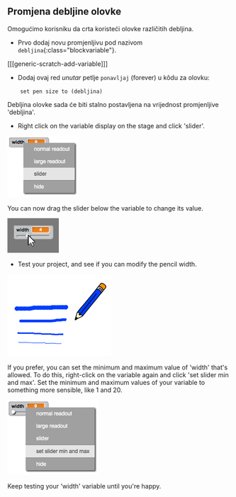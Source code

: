 ## Promjena debljine olovke

Omogućimo korisniku da crta koristeći olovke različitih debljina.

+ Prvo dodaj novu promjenljivu pod nazivom `debljina`{:class="blockvariable"}.

[[[generic-scratch-add-variable]]]

+ Dodaj ovaj red *unutar* petlje `ponavljaj` (forever) u kôdu za olovku:

```blocks
    set pen size to (debljina)
```

Debljina olovke sada će biti stalno postavljena na vrijednost promjenljive 'debljina'.

+ Right click on the variable display on the stage and click 'slider'.

![screenshot](images/paint-slider.png)

You can now drag the slider below the variable to change its value.

![screenshot](images/paint-slider-change.png)

+ Test your project, and see if you can modify the pencil width.

![screenshot](images/paint-width-test.png)

If you prefer, you can set the minimum and maximum value of 'width' that's allowed. To do this, right-click on the variable again and click 'set slider min and max'. Set the minimum and maximum values of your variable to something more sensible, like 1 and 20.

![screenshot](images/paint-slider-max.png)

Keep testing your 'width' variable until you're happy.